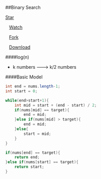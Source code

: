 ##Binary Search


<!-- Place this tag where you want the button to render. -->
<div>
<a class="github-button" href="https://github.com/rwang23/LintCodeBook" data-style="mega" data-count-href="/rwang23/LintCodeBook/stargazers" data-count-api="/repos/rwang23/LintCodeBook#stargazers_count" data-count-aria-label="# stargazers on GitHub" aria-label="Star rwang23/LintCodeBook on GitHub">Star</a>

&nbsp;&nbsp;
<a class="github-button" href="https://github.com/rwang23/LintCodeBook" data-style="mega" data-count-href="/rwang23/LintCodeBook/watchers" data-count-api="/repos/rwang23/LintCodeBook#subscribers_count" data-count-aria-label="# watchers on GitHub" aria-label="Watch rwang23/LintCodeBook on GitHub">Watch</a>

&nbsp;&nbsp;
<a class="github-button" href="https://github.com/rwang23/LintCodeBook/fork" data-style="mega" data-count-href="/rwang23/LintCodeBook/network" data-count-api="/repos/rwang23/LintCodeBook#forks_count" data-count-aria-label="# forks on GitHub" aria-label="Fork rwang23/LintCodeBook on GitHub">Fork</a>

&nbsp;&nbsp;
<a class="github-button" href="https://github.com/rwang23/LintCodeBook/archive/master.zip" data-style="mega" aria-label="Download rwang23/LintCodeBook on GitHub">Download</a>
</div>

####log(n)
- k numbers ---> k/2 numbers

####Basic Model

```java
int end = nums.length-1;
int start = 0;

while(end>start+1){
    int mid = start + (end - start) / 2;
    if(nums[mid] == target){
        end = mid;
    }else if(nums[mid] > target){
        end = mid;
    }else{
        start = mid;
    }
}

if(nums[end] == target){
    return end;
}else if(nums[start] == target){
    return start;
}

```

<!-- Place this tag right after the last button or just before your close body tag. -->
<script async defer id="github-bjs" src="https://buttons.github.io/buttons.js"></script>
